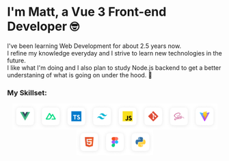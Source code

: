 # I'm Matt, a Vue 3 Front-end Developer 🤓

I've been learning Web Development for about 2.5 years now.<br>
I refine my knowledge everyday and I strive to learn new technologies in the future.<br>
I like what I'm doing and I also plan to study Node.js backend to get a better understaning of what is going on under the hood. 🔧<br>

### My Skillset:
<div style="display: flex; flex-wrap: wrap; justify-content: center; align-items: center">
  <img src="./vue.png" alt="Vue" width="60" height="60" />
  <img src="./nuxt.png" alt="Nuxt" width="60" height="60" />
  <img src="./typescript.png" alt="Typescript" width="60" height="60" />
  <img src="./tailwind.png" alt="Tailwind" width="60" height="60" />
  <img src="./js.png" alt="Javascript" width="60" height="60" />
  <img src="./git.png" alt="Git" width="60" height="60" />
  <img src="./sass.png" alt="Sass" width="60" height="60" />
  <img src="./vite.png" alt="Vite" width="60" height="60" />
  <img src="./html5.png" alt="HTML" width="60" height="60" />
  <img src="./figma.png" alt="Figma" width="60" height="60" />
  <img src="./python.png" alt="Python" width="60" height="60" />
</div>


